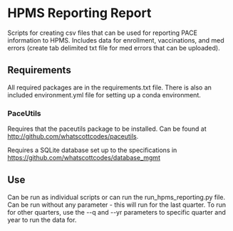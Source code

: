# HPMS Reporting Report

Scripts for creating csv files that can be used for reporting PACE information to HPMS. Includes data for enrollment, vaccinations, and med errors (create tab delimited txt file for med errors that can be uploaded).

## Requirements

All required packages are in the requirements.txt file. There is also an included environment.yml file for setting up a conda environment.

### PaceUtils

Requires that the paceutils package to be installed. Can be found at http://github.com/whatscottcodes/paceutils.

Requires a SQLite database set up to the specifications in https://github.com/whatscottcodes/database_mgmt

## Use

Can be run as individual scripts or can run the run_hpms_reporting.py file. Can be run without any parameter - this will run for the last quarter. To run for other quarters, use the --q and --yr parameters to specific quarter and year to run the data for.

